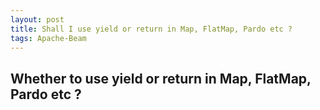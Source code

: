 ```yaml
---
layout: post
title: Shall I use yield or return in Map, FlatMap, Pardo etc ? 
tags: Apache-Beam
---
```


## Whether to use yield or return in Map, FlatMap, Pardo etc ? 


